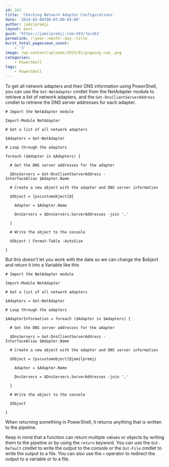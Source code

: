 ```yaml
---
id: 161
title: 'Checking Network Adapter Configurations'
date: '2024-03-04T06:03:00-04:00'
author: jamilpremji
layout: post
guid: 'https://jamilpremji.com:443/?p=161'
permalink: /:year-:month-:day-:title
burst_total_pageviews_count:
    - '3'
image: /wp-content/uploads/2023/01/pngwing.com_.png
categories:
    - PowerShell
tags:
    - PowerShell
---
```


To get all network adapters and their DNS information using PowerShell, you can use the `Get-NetAdapter` cmdlet from the NetAdapter module to retrieve a list of network adapters, and the `Get-DnsClientServerAddress` cmdlet to retrieve the DNS server addresses for each adapter.

```
# Import the NetAdapter module

Import-Module NetAdapter

# Get a list of all network adapters

$Adapters = Get-NetAdapter

# Loop through the adapters

foreach ($Adapter in $Adapters) {

  # Get the DNS server addresses for the adapter

  $DnsServers = Get-DnsClientServerAddress -InterfaceAlias $Adapter.Name

  # Create a new object with the adapter and DNS server information

  $Object = [pscustomobject]@{

    Adapter = $Adapter.Name

    DnsServers = $DnsServers.ServerAddresses -join ','

  }

  # Write the object to the console

  $Object | Format-Table -AutoSize

}
```

But this doesn’t let you work with the data so we can change the $object and return it into a Variable like this

```
# Import the NetAdapter module

Import-Module NetAdapter

# Get a list of all network adapters

$Adapters = Get-NetAdapter

# Loop through the adapters

$AdapterInformation = foreach ($Adapter in $Adapters) {

  # Get the DNS server addresses for the adapter

  $DnsServers = Get-DnsClientServerAddress -InterfaceAlias $Adapter.Name

  # Create a new object with the adapter and DNS server information

  $Object = [pscustomobject]@jamilpremji

    Adapter = $Adapter.Name

    DnsServers = $DnsServers.ServerAddresses -join ','

  }

  # Write the object to the console

  $Object 

}
```

When returning something in PowerShell, it returns anything that is written to the pipeline.

Keep in mind that a function can return multiple values or objects by writing them to the pipeline or by using the `return` keyword. You can use the `Out-Default` cmdlet to write the output to the console or the `Out-File` cmdlet to write the output to a file. You can also use the `>` operator to redirect the output to a variable or to a file.